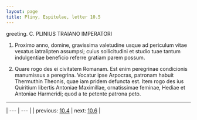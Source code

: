 ```yaml
---
layout: page
title: Pliny, Espitulae, letter 10.5
---
```


greeting. C. PLINIUS TRAIANO IMPERATORI



1. Proximo anno, domine, gravissima valetudine usque ad periculum vitae vexatus iatralipten assumpsi; cuius sollicitudini et studio tuae tantum indulgentiae beneficio referre gratiam parem possum.



2. Quare rogo des ei civitatem Romanam. Est enim peregrinae condicionis manumissus a peregrina. Vocatur ipse Arpocras, patronam habuit Thermuthin Theonis, quae iam pridem defuncta est. Item rogo des ius Quiritium libertis Antoniae Maximillae, ornatissimae feminae, Hediae et Antoniae Harmeridi; quod a te petente patrona peto.



---

| --- | --- |
| previous: [10.4](../10.4/) | next: [10.6](../10.6/) |